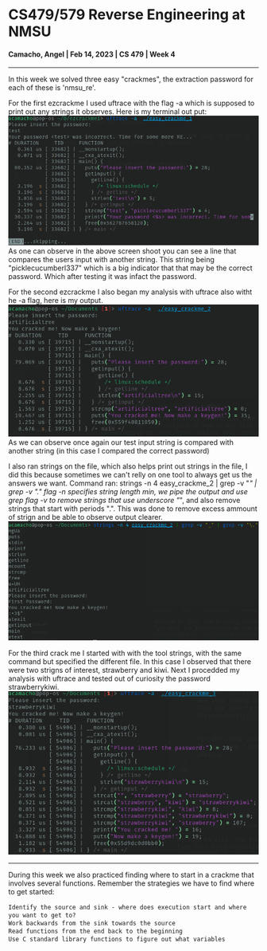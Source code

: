 # CS479/579 Reverse Engineering at NMSU
#### Camacho, Angel | Feb 14, 2023 | CS 479 | Week 4
---

In this week we solved three easy "crackmes", the extraction password for each of these is 'nmsu_re'.

For the first ezcrackme I used uftrace with the flag -a which is supposed to print out any strings it observes. 
Here is my terminal out put:
![ezcrackme1](./Screenshot%20from%202023-03-24%2010-34-35.png)
As one can observe in the above screen shoot you can see a line that compares the users input with another string.
This string being "picklecucumberl337" which is a big indicator that that may be the correct password.
Which after testing it was infact the password.


For the second ezcrackme I also began my analysis with uftrace also witht he -a flag, here is my output.
![ezcrackme2](./Screenshot%20from%202023-03-24%2010-49-44.png)
As we can observe once again our test input string is compared with another string (in this case I compared the correct password)

I also ran strings on the file, which also helps print out strings in the file, I did this because sometimes we can't relly on one tool to always get us the answers we want.
Command ran: strings -n 4 easy_crackme_2 | grep -v "_" | grep -v "\."
flag -n specifies string length min, we pipe the output and use grep flag -v to remove strings that use underscore "_", and also remove strings that start with periods ".".
This was done to remove excess ammount of strign and be able to observe output clearer.
![ezcrackme2](./Screenshot%20from%202023-03-24%2011-12-28.png)


For the third crack me I started with with the tool strings, with the same command but specified the different file.
In this case I observed that there were two strigns of interest, strawberry and kiwi. Next I procedded my analysis with uftrace and tested out of curiosity the password strawberrykiwi.
![ezcrackme2](./Screenshot%20from%202023-03-24%2011-44-11.png)

---

During this week we also practiced finding where to start in a crackme that involves several functions. Remember the strategies we have to find where to get started:

    Identify the source and sink - where does execution start and where you want to get to?
    Work backwards from the sink towards the source
    Read functions from the end back to the beginning
    Use C standard library functions to figure out what variables 
